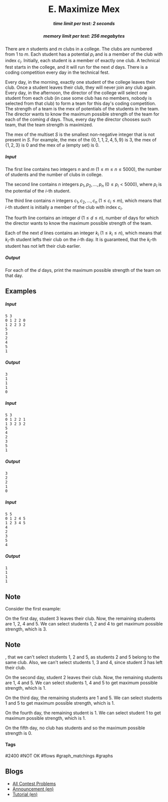 <h1 style='text-align: center;'> E. Maximize Mex</h1>

<h5 style='text-align: center;'>time limit per test: 2 seconds</h5>
<h5 style='text-align: center;'>memory limit per test: 256 megabytes</h5>

There are $n$ students and $m$ clubs in a college. The clubs are numbered from $1$ to $m$. Each student has a potential $p_i$ and is a member of the club with index $c_i$. Initially, each student is a member of exactly one club. A technical fest starts in the college, and it will run for the next $d$ days. There is a coding competition every day in the technical fest. 

Every day, in the morning, exactly one student of the college leaves their club. Once a student leaves their club, they will never join any club again. Every day, in the afternoon, the director of the college will select one student from each club (in case some club has no members, nobody is selected from that club) to form a team for this day's coding competition. The strength of a team is the mex of potentials of the students in the team. The director wants to know the maximum possible strength of the team for each of the coming $d$ days. Thus, every day the director chooses such team, that the team strength is maximized.

The mex of the multiset $S$ is the smallest non-negative integer that is not present in $S$. For example, the mex of the $\{0, 1, 1, 2, 4, 5, 9\}$ is $3$, the mex of $\{1, 2, 3\}$ is $0$ and the mex of $\varnothing$ (empty set) is $0$.

##### Input

The first line contains two integers $n$ and $m$ ($1 \leq m \leq n \leq 5000$), the number of students and the number of clubs in college.

The second line contains $n$ integers $p_1, p_2, \ldots, p_n$ ($0 \leq p_i < 5000$), where $p_i$ is the potential of the $i$-th student.

The third line contains $n$ integers $c_1, c_2, \ldots, c_n$ ($1 \leq c_i \leq m$), which means that $i$-th student is initially a member of the club with index $c_i$.

The fourth line contains an integer $d$ ($1 \leq d \leq n$), number of days for which the director wants to know the maximum possible strength of the team. 

Each of the next $d$ lines contains an integer $k_i$ ($1 \leq k_i \leq n$), which means that $k_i$-th student lefts their club on the $i$-th day. It is guaranteed, that the $k_i$-th student has not left their club earlier.

##### Output

For each of the $d$ days, print the maximum possible strength of the team on that day.

## Examples

##### Input


```text
5 3
0 1 2 2 0
1 2 2 3 2
5
3
2
4
5
1
```
##### Output


```text
3
1
1
1
0
```
##### Input


```text
5 3
0 1 2 2 1
1 3 2 3 2
5
4
2
3
5
1
```
##### Output


```text
3
2
2
1
0
```
##### Input


```text
5 5
0 1 2 4 5
1 2 3 4 5
4
2
3
5
4
```
##### Output


```text
1
1
1
1
```
## Note

Consider the first example:

On the first day, student $3$ leaves their club. Now, the remaining students are $1$, $2$, $4$ and $5$. We can select students $1$, $2$ and $4$ to get maximum possible strength, which is $3$. 
## Note

, that we can't select students $1$, $2$ and $5$, as students $2$ and $5$ belong to the same club. Also, we can't select students $1$, $3$ and $4$, since student $3$ has left their club.

On the second day, student $2$ leaves their club. Now, the remaining students are $1$, $4$ and $5$. We can select students $1$, $4$ and $5$ to get maximum possible strength, which is $1$.

On the third day, the remaining students are $1$ and $5$. We can select students $1$ and $5$ to get maximum possible strength, which is $1$.

On the fourth day, the remaining student is $1$. We can select student $1$ to get maximum possible strength, which is $1$. 

On the fifth day, no club has students and so the maximum possible strength is $0$.



#### Tags 

#2400 #NOT OK #flows #graph_matchings #graphs 

## Blogs
- [All Contest Problems](../Codeforces_Round_548_(Div._2).md)
- [Announcement (en)](../blogs/Announcement_(en).md)
- [Tutorial (en)](../blogs/Tutorial_(en).md)
